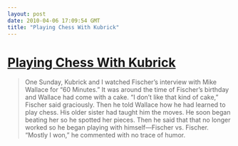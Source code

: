 ```yaml
---
layout: post
date: 2010-04-06 17:09:54 GMT
title: "Playing Chess With Kubrick"
---
```

# [Playing Chess With Kubrick](http://blogs.nybooks.com/post/498370620/playing-chess-with-kubrick)

> One Sunday, Kubrick and I watched Fischer’s interview with Mike Wallace for “60 Minutes.” It was around the time of Fischer’s birthday and Wallace had come with a cake. “I don’t like that kind of cake,” Fischer said graciously. Then he told Wallace how he had learned to play chess. His older sister had taught him the moves. He soon began beating her so he spotted her pieces. Then he said that that no longer worked so he began playing with himself—Fischer vs. Fischer. “Mostly I won,” he commented with no trace of humor.